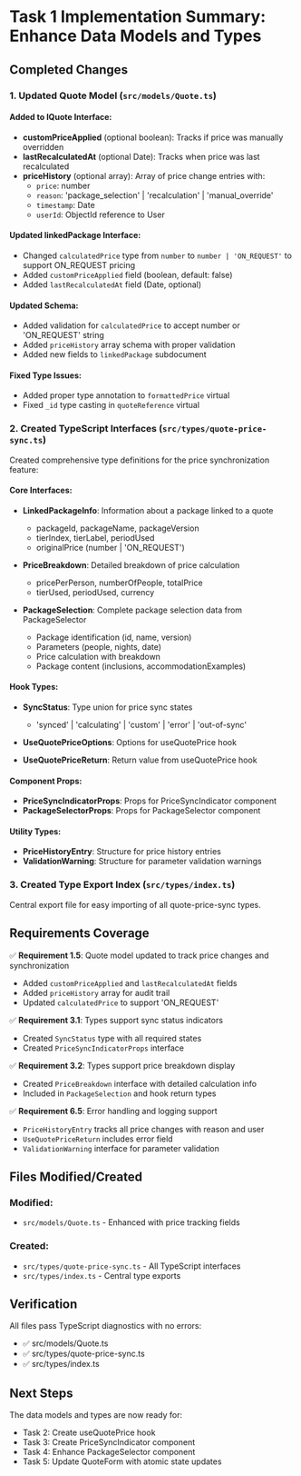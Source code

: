 # Task 1 Implementation Summary: Enhance Data Models and Types

## Completed Changes

### 1. Updated Quote Model (`src/models/Quote.ts`)

#### Added to IQuote Interface:
- **customPriceApplied** (optional boolean): Tracks if price was manually overridden
- **lastRecalculatedAt** (optional Date): Tracks when price was last recalculated
- **priceHistory** (optional array): Array of price change entries with:
  - `price`: number
  - `reason`: 'package_selection' | 'recalculation' | 'manual_override'
  - `timestamp`: Date
  - `userId`: ObjectId reference to User

#### Updated linkedPackage Interface:
- Changed `calculatedPrice` type from `number` to `number | 'ON_REQUEST'` to support ON_REQUEST pricing
- Added `customPriceApplied` field (boolean, default: false)
- Added `lastRecalculatedAt` field (Date, optional)

#### Updated Schema:
- Added validation for `calculatedPrice` to accept number or 'ON_REQUEST' string
- Added `priceHistory` array schema with proper validation
- Added new fields to `linkedPackage` subdocument

#### Fixed Type Issues:
- Added proper type annotation to `formattedPrice` virtual
- Fixed `_id` type casting in `quoteReference` virtual

### 2. Created TypeScript Interfaces (`src/types/quote-price-sync.ts`)

Created comprehensive type definitions for the price synchronization feature:

#### Core Interfaces:
- **LinkedPackageInfo**: Information about a package linked to a quote
  - packageId, packageName, packageVersion
  - tierIndex, tierLabel, periodUsed
  - originalPrice (number | 'ON_REQUEST')

- **PriceBreakdown**: Detailed breakdown of price calculation
  - pricePerPerson, numberOfPeople, totalPrice
  - tierUsed, periodUsed, currency

- **PackageSelection**: Complete package selection data from PackageSelector
  - Package identification (id, name, version)
  - Parameters (people, nights, date)
  - Price calculation with breakdown
  - Package content (inclusions, accommodationExamples)

#### Hook Types:
- **SyncStatus**: Type union for price sync states
  - 'synced' | 'calculating' | 'custom' | 'error' | 'out-of-sync'

- **UseQuotePriceOptions**: Options for useQuotePrice hook
- **UseQuotePriceReturn**: Return value from useQuotePrice hook

#### Component Props:
- **PriceSyncIndicatorProps**: Props for PriceSyncIndicator component
- **PackageSelectorProps**: Props for PackageSelector component

#### Utility Types:
- **PriceHistoryEntry**: Structure for price history entries
- **ValidationWarning**: Structure for parameter validation warnings

### 3. Created Type Export Index (`src/types/index.ts`)

Central export file for easy importing of all quote-price-sync types.

## Requirements Coverage

✅ **Requirement 1.5**: Quote model updated to track price changes and synchronization
- Added `customPriceApplied` and `lastRecalculatedAt` fields
- Added `priceHistory` array for audit trail
- Updated `calculatedPrice` to support 'ON_REQUEST'

✅ **Requirement 3.1**: Types support sync status indicators
- Created `SyncStatus` type with all required states
- Created `PriceSyncIndicatorProps` interface

✅ **Requirement 3.2**: Types support price breakdown display
- Created `PriceBreakdown` interface with detailed calculation info
- Included in `PackageSelection` and hook return types

✅ **Requirement 6.5**: Error handling and logging support
- `PriceHistoryEntry` tracks all price changes with reason and user
- `UseQuotePriceReturn` includes error field
- `ValidationWarning` interface for parameter validation

## Files Modified/Created

### Modified:
- `src/models/Quote.ts` - Enhanced with price tracking fields

### Created:
- `src/types/quote-price-sync.ts` - All TypeScript interfaces
- `src/types/index.ts` - Central type exports

## Verification

All files pass TypeScript diagnostics with no errors:
- ✅ src/models/Quote.ts
- ✅ src/types/quote-price-sync.ts
- ✅ src/types/index.ts

## Next Steps

The data models and types are now ready for:
- Task 2: Create useQuotePrice hook
- Task 3: Create PriceSyncIndicator component
- Task 4: Enhance PackageSelector component
- Task 5: Update QuoteForm with atomic state updates
